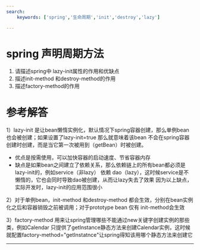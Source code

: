 ```yaml
---
search:
    keywords: ['spring','生命周期','init','destroy','lazy']

---
```



# spring 声明周期方法
1. 请描述spring中 lazy-init属性的作用和优缺点 
2. 描述init-method 和destroy-method的作用
3. 描述factory-method的作用


# 参考解答

1）lazy-init 是让bean懒惰实例化，默认情况下spring容器创建，那么单例bean也会被创建；如果设置了lazy-init=true 那么就意味着该bean 不会在spring容器创建时创建，而是当它第一次被用到（getBean）时被创建。

* 优点是按需使用，可以加快容器的启动速度、节省容器内存
* 缺点是如果bean之间建立了依赖关系，那么依赖链上的所有bean都必须是lazy-init的，例如service（非lazy） 依赖 dao（lazy），这时候service是不懒惰的，它也会同时导致dao被创建，从而让lazy失去了效果
因为以上缺点，实际开发时，lazy-init的应用范围很小

2）对于单例bean，init-method 和destroy-method 都会生效，分别在bean实例化之后和容器销毁之前被调用；对于prototype bean 仅有 init-method会生效

3）factory-method 用来让spring管理哪些不能通过new关键字创建实例的那些类，例如Calendar 只提供了getInstance静态方法来创建Calendar实例，这时候就配置factory-method="getInstatnce"让spring得知该用哪个静态方法来创建它

---